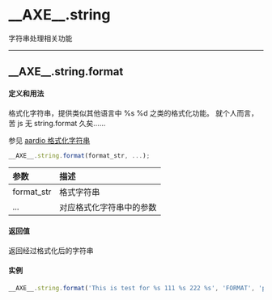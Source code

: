 # <span id = "axe_string">\_\_AXE\_\_.string</span>
字符串处理相关功能


---


## <span id = "axe_string_format">\_\_AXE\_\_.string.format</span>
#### 定义和用法
格式化字符串，提供类似其他语言中 %s %d 之类的格式化功能。
就个人而言，苦 js 无 string.format 久矣……

参见 [aardio 格式化字符串](https://www.kancloud.cn/ymk18/aau/content/libraries/kernel/string/format.md)

```javascript
__AXE__.string.format(format_str, ...);
```

| 参数 | 描述 |
| :--- | :--- |
| format_str | 格式字符串 |
| ... | 对应格式化字符串中的参数 |

#### 返回值
返回经过格式化后的字符串

#### 实例
```javascript
__AXE__.string.format('This is test for %s 111 %s 222 %s', 'FORMAT', 'para1', 2);
```


